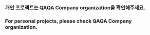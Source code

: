### 개인 프로젝트는 QAQA Company organization을 확인해주세요.
### For personal projects, please check QAQA Company organization.

